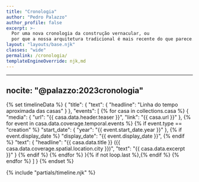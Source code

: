 ```yaml
---
title: "Cronologia"
author: "Pedro Palazzo"
author_profile: false
excerpt: >-
  Por uma nova cronologia da construção vernacular, ou
  por que a nossa arquitetura tradicional é mais recente do que parece.
layout: "layouts/base.njk"
classes: "wide"
permalink: /cronologia/
templateEngineOverride: njk,md
---
```


---
nocite: "@palazzo:2023cronologia"
---

{% set timelineData %}
{
  "title": {
    "text": {
      "headline": "Linha do tempo aproximada das casas"
    }
  },
  "events": [
  {% for casa in collections.casa %}
    {
      "media": {
        "url": "{{ casa.data.header.teaser }}",
        "link": "{{ casa.url }}"
      },
    {% for event in casa.data.coverage.temporal.events %}
      {% if event.type == "creation" %}
          "start_date": {
            "year": "{{ event.start_date.year }}"
          },
          {% if event.display_date %}
          "display_date": "{{ event.display_date }}",
          {% endif %}
          "text": {
            "headline": "{{ casa.data.title }} ({{ casa.data.coverage.spatial.location.city }})",
            "text": "{{ casa.data.excerpt }}"
          }
      {% endif %}
    {% endfor %}
    }{% if not loop.last %},{% endif %}
  {% endfor %}
  ]
}
{% endset %}
<div class="w-100">
{% include "partials/timeline.njk" %}
</div>
